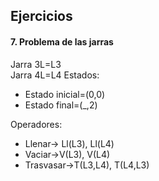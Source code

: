 ## Ejercicios


#### 7. Problema de las jarras
Jarra 3L=L3  
Jarra 4L=L4
Estados:
 - Estado inicial=(0,0)
 - Estado final=(_,2)

Operadores:
 - Llenar-> Ll(L3),  Ll(L4)
 - Vaciar->V(L3), V(L4)
 - Trasvasar->T(L3,L4), T(L4,L3)
